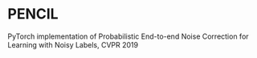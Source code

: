 # PENCIL
PyTorch implementation of Probabilistic End-to-end Noise Correction for Learning with Noisy Labels, CVPR 2019
